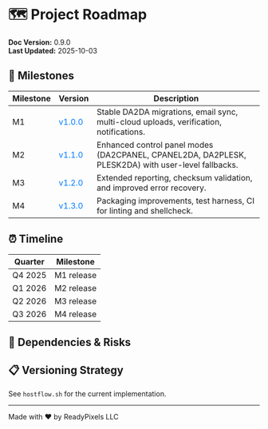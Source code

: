 # 🗺️ Project Roadmap

**Doc Version:** 0.9.0  
**Last Updated:** 2025-10-03

## 🏁 Milestones

| Milestone | Version | Description |
|-----------|---------|-------------|
| M1 | <span style="color: #007bff;">v1.0.0</span> | Stable DA2DA migrations, email sync, multi-cloud uploads, verification, notifications. |
| M2 | <span style="color: #007bff;">v1.1.0</span> | Enhanced control panel modes (DA2CPANEL, CPANEL2DA, DA2PLESK, PLESK2DA) with user-level fallbacks. |
| M3 | <span style="color: #007bff;">v1.2.0</span> | Extended reporting, checksum validation, and improved error recovery. |
| M4 | <span style="color: #007bff;">v1.3.0</span> | Packaging improvements, test harness, CI for linting and shellcheck. |

## ⏰ Timeline

| Quarter | Milestone |
|---------|-----------|
| Q4 2025 | M1 release |
| Q1 2026 | M2 release |
| Q2 2026 | M3 release |
| Q3 2026 | M4 release |

## 🔗 Dependencies & Risks

## 📋 Versioning Strategy
See `hostflow.sh` for the current implementation.

---
Made with ❤️ by ReadyPixels LLC
